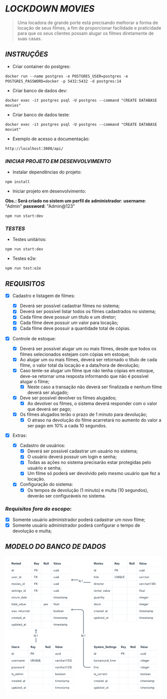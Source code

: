 # _LOCKDOWN MOVIES_

> Uma locadora de grande porte está precisando melhorar a forma de locação de seus filmes, a fim de proporcionar facilidade e praticidade para que os seus clientes possam alugar os filmes diretamente de suas casas.

## _INSTRUÇÕES_

- Criar container do postgres:

```
docker run --name postgres -e POSTGRES_USER=postgres -e POSTGRES_PASSWORD=docker -p 5432:5432 -d postgres:14
```

- Criar banco de dados dev:

```
docker exec -it postgres psql -U postgres --command "CREATE DATABASE movies"
```

- Criar banco de dados teste:

```
docker exec -it postgres psql -U postgres --command "CREATE DATABASE moviet"
```

- Exemplo de acesso a documentação:

```
http://localhost:3000/api/
```

### _INICIAR PROJETO EM DESENVOLVIMENTO_

- Instalar dependências do projeto:

```
npm install
```

- Iniciar projeto em desenvolvimento:

**Obs.: Será criado no sistem um perfil de administrador**: **username**: "Admin" **password**: "Admin@123"

```
npm run start:dev
```

### _TESTES_

- Testes unitários:

```
npm run start:dev
```

- Testes e2e:

```
npm run test:e2e
```

## _REQUISITOS_

- [x] Cadastro e listagem de filmes:

  - [x] Deverá ser possível cadastrar filmes no sistema;
  - [x] Deverá ser possível listar todos os filmes cadastrados no sistema;
  - [x] Cada filme deve possuir um título e um diretor;
  - [x] Cada filme deve possuir um valor para locação;
  - [x] Cada filme deve possuir a quantidade total de cópias.

- [x] Controle de estoque:

  - [x] Deverá ser possível alugar um ou mais filmes, desde que todos os filmes selecionados estejam com cópias em estoque;
  - [x] Ao alugar um ou mais filmes, deverá ser retornado o título de cada filme, o valor total da locação e a data/hora de devolução;
  - [x] Caso tente-se alugar um filme que não tenha cópias em estoque, deve-se retornar uma resposta informando que não é possível alugar o filme;
    - [x] Neste caso a transação não deverá ser finalizada e nenhum filme deverá ser alugado;
  - [x] Deve ser possível devolver os filmes alugados;
    - [x] Ao devolver os filmes, o sistema deverá responder com o valor que deverá ser pago;
  - [x] Os filmes alugados terão o prazo de 1 minuto para devolução;
    - [x] O atraso na devolução do filme acarretará no aumento do valor a ser pago em 10% a cada 10 segundos.

- [x] Extras:

  - [x] Cadastro de usuários:
    - [x] Deverá ser possível cadastrar um usuário no sistema;
    - [x] O usuário deverá possuir um login e senha;
    - [x] Todas as ações no sistema precisarão estar protegidas pelo usuário e senha;
    - [x] Um filme só poderá ser devolvido pelo mesmo usuário que fez a locação.
  - [x] Configuração do sistema:
    - [x] Os tempos de devolução (1 minuto) e multa (10 segundos), deverão ser configuráveis no sistema.

### _Requisitos fora do escopo_:

- [x] Somente usuário administrador poderá cadastrar um novo filme;
- [x] Somente usuário administrador poderá configurar o tempo de devolução e multa;

## _MODELO DO BANCO DE DADOS_

[<img src="./modelagem.png" alt="Modelo de Dados"/>](#)
